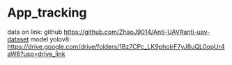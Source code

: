 # App_tracking

data on link: github https://github.com/ZhaoJ9014/Anti-UAV#anti-uav-dataset
model yolov8: https://drive.google.com/drive/folders/1Bz7CPc_LK9phoIrF7yJ8uQL0opUr4aW6?usp=drive_link
